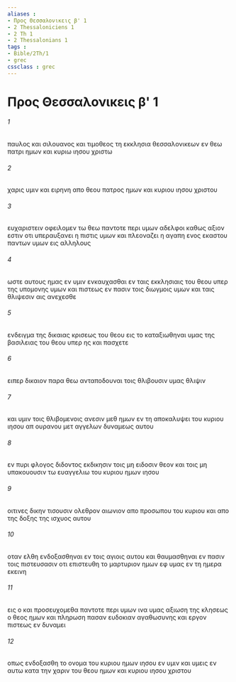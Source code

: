 ```yaml
---
aliases : 
- Προς Θεσσαλονικεις β' 1
- 2 Thessaloniciens 1
- 2 Th 1
- 2 Thessalonians 1
tags : 
- Bible/2Th/1
- grec
cssclass : grec
---
```


# Προς Θεσσαλονικεις β' 1

###### 1
παυλος και σιλουανος και τιμοθεος τη εκκλησια θεσσαλονικεων εν θεω πατρι ημων και κυριω ιησου χριστω
###### 2
χαρις υμιν και ειρηνη απο θεου πατρος ημων και κυριου ιησου χριστου
###### 3
ευχαριστειν οφειλομεν τω θεω παντοτε περι υμων αδελφοι καθως αξιον εστιν οτι υπεραυξανει η πιστις υμων και πλεοναζει η αγαπη ενος εκαστου παντων υμων εις αλληλους
###### 4
ωστε αυτους ημας εν υμιν ενκαυχασθαι εν ταις εκκλησιαις του θεου υπερ της υπομονης υμων και πιστεως εν πασιν τοις διωγμοις υμων και ταις θλιψεσιν αις ανεχεσθε
###### 5
ενδειγμα της δικαιας κρισεως του θεου εις το καταξιωθηναι υμας της βασιλειας του θεου υπερ ης και πασχετε
###### 6
ειπερ δικαιον παρα θεω ανταποδουναι τοις θλιβουσιν υμας θλιψιν
###### 7
και υμιν τοις θλιβομενοις ανεσιν μεθ ημων εν τη αποκαλυψει του κυριου ιησου απ ουρανου μετ αγγελων δυναμεως αυτου
###### 8
εν πυρι φλογος διδοντος εκδικησιν τοις μη ειδοσιν θεον και τοις μη υπακουουσιν τω ευαγγελιω του κυριου ημων ιησου
###### 9
οιτινες δικην τισουσιν ολεθρον αιωνιον απο προσωπου του κυριου και απο της δοξης της ισχυος αυτου
###### 10
οταν ελθη ενδοξασθηναι εν τοις αγιοις αυτου και θαυμασθηναι εν πασιν τοις πιστευσασιν οτι επιστευθη το μαρτυριον ημων εφ υμας εν τη ημερα εκεινη
###### 11
εις ο και προσευχομεθα παντοτε περι υμων ινα υμας αξιωση της κλησεως ο θεος ημων και πληρωση πασαν ευδοκιαν αγαθωσυνης και εργον πιστεως εν δυναμει
###### 12
οπως ενδοξασθη το ονομα του κυριου ημων ιησου εν υμιν και υμεις εν αυτω κατα την χαριν του θεου ημων και κυριου ιησου χριστου
